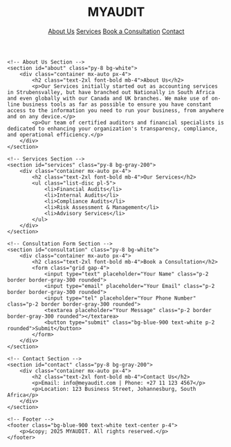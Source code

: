 <html lang="en">
<head>
    <meta charset="UTF-8">
    <meta name="viewport" content="width=device-width, initial-scale=1.0">
    <title>MYAUDIT - Your Trusted Accounting Partner</title>
    <link href="https://cdn.jsdelivr.net/npm/tailwindcss@2.2.19/dist/tailwind.min.css" rel="stylesheet">
</head>
<body class="bg-gray-100 text-gray-800">
    <!-- Header -->
    <header class="bg-blue-900 text-white p-4">
        <div class="container mx-auto flex justify-between items-center">
            <h1 class="text-3xl font-bold">MYAUDIT</h1>
            <nav>
                <a href="#about" class="px-3 hover:text-blue-300">About Us</a>
                <a href="#services" class="px-3 hover:text-blue-300">Services</a>
                <a href="#consultation" class="px-3 hover:text-blue-300">Book a Consultation</a>
                <a href="#contact" class="px-3 hover:text-blue-300">Contact</a>
            </nav>
        </div>
    </header>

    <!-- About Us Section -->
    <section id="about" class="py-8 bg-white">
        <div class="container mx-auto px-4">
            <h2 class="text-2xl font-bold mb-4">About Us</h2>
            <p>Our Services initially started out as accounting services in Strubensvalley, but have branched out Nationally in South Africa and even globally with our Canada and UK branches. We make use of on-line business tools as far as possible to ensure you have constant access to the information you need to run your business, from anywhere and on any device.</p>
            <p>Our team of certified auditors and financial specialists is dedicated to enhancing your organization's transparency, compliance, and operational efficiency.</p>
        </div>
    </section>

    <!-- Services Section -->
    <section id="services" class="py-8 bg-gray-200">
        <div class="container mx-auto px-4">
            <h2 class="text-2xl font-bold mb-4">Our Services</h2>
            <ul class="list-disc pl-5">
                <li>Financial Audits</li>
                <li>Internal Audits</li>
                <li>Compliance Audits</li>
                <li>Risk Assessment & Management</li>
                <li>Advisory Services</li>
            </ul>
        </div>
    </section>

    <!-- Consultation Form Section -->
    <section id="consultation" class="py-8 bg-white">
        <div class="container mx-auto px-4">
            <h2 class="text-2xl font-bold mb-4">Book a Consultation</h2>
            <form class="grid gap-4">
                <input type="text" placeholder="Your Name" class="p-2 border border-gray-300 rounded">
                <input type="email" placeholder="Your Email" class="p-2 border border-gray-300 rounded">
                <input type="tel" placeholder="Your Phone Number" class="p-2 border border-gray-300 rounded">
                <textarea placeholder="Your Message" class="p-2 border border-gray-300 rounded"></textarea>
                <button type="submit" class="bg-blue-900 text-white p-2 rounded">Submit</button>
            </form>
        </div>
    </section>

    <!-- Contact Section -->
    <section id="contact" class="py-8 bg-gray-200">
        <div class="container mx-auto px-4">
            <h2 class="text-2xl font-bold mb-4">Contact Us</h2>
            <p>Email: info@meyaudit.com | Phone: +27 11 123 4567</p>
            <p>Location: 123 Business Street, Johannesburg, South Africa</p>
        </div>
    </section>

    <!-- Footer -->
    <footer class="bg-blue-900 text-white text-center p-4">
        <p>&copy; 2025 MYAUDIT. All rights reserved.</p>
    </footer>
</body>
</html>
